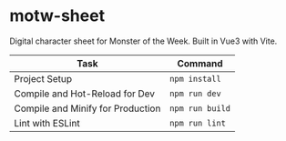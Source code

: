 # motw-sheet
Digital character sheet for Monster of the Week. 
Built in Vue3 with Vite.

| Task                               | Command            |
|------------------------------------|--------------------|
| Project Setup                      | `npm install`      |
| Compile and Hot-Reload for Dev     | `npm run dev`      |
| Compile and Minify for Production  | `npm run build`    |
| Lint with ESLint                   | `npm run lint`     |